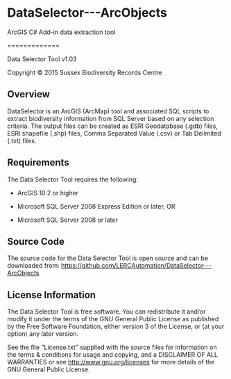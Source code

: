 # DataSelector---ArcObjects
ArcGIS C# Add-in data extraction tool

=============

Data Selector Tool v1.03

Copyright © 2015 Sussex Biodiversity Records Centre

Overview
--------
DataSelector is an ArcGIS (ArcMap) tool and associated SQL scripts to extract biodiversity information from SQL Server based on any selection criteria. The output files can be created as ESRI Geodatabase (.gdb) files, ESRI shapefile (.shp) files, Comma Separated Value (.csv) or Tab Delimited (.txt) files.

Requirements
------------
The Data Selector Tool requires the following:

 - ArcGIS 10.2 or higher

 - Microsoft SQL Server 2008 Express Edition or later, OR
 - Microsoft SQL Server 2008 or later

Source Code
-----------
The source code for the Data Selector Tool is open source and can be downloaded from:
<https://github.com/LERCAutomation/DataSelector---ArcObjects>

License Information
-------------------
The Data Selector Tool is free software. You can redistribute it and/or modify it
under the terms of the GNU General Public License as published by the Free
Software Foundation, either version 3 of the License, or (at your option) any
later version.

See the file "License.txt" supplied with the source files for information on the
terms & conditions for usage and copying, and a DISCLAIMER OF ALL WARRANTIES
or see <http://www.gnu.org/licenses> for more details of the GNU General Public
License.

